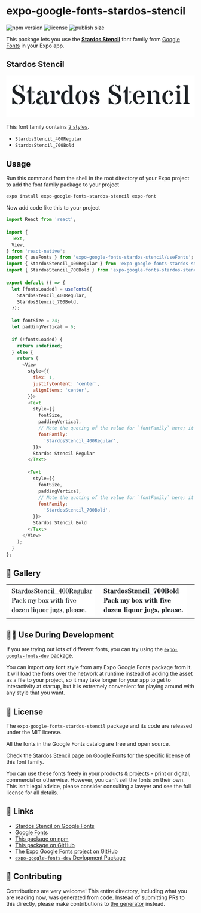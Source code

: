 # expo-google-fonts-stardos-stencil

![npm version](https://flat.badgen.net/npm/v/expo-google-fonts-stardos-stencil)
![license](https://flat.badgen.net/github/license/expo/google-fonts)
![publish size](https://flat.badgen.net/packagephobia/install/expo-google-fonts-stardos-stencil)

This package lets you use the [**Stardos Stencil**](https://fonts.google.com/specimen/Stardos+Stencil) font family from [Google Fonts](https://fonts.google.com/) in your Expo app.

## Stardos Stencil

![Stardos Stencil](./font-family.png)

This font family contains [2 styles](#-gallery).

- `StardosStencil_400Regular`
- `StardosStencil_700Bold`

## Usage

Run this command from the shell in the root directory of your Expo project to add the font family package to your project
```sh
expo install expo-google-fonts-stardos-stencil expo-font
```

Now add code like this to your project
```js
import React from 'react';

import {
  Text,
  View,
} from 'react-native';
import { useFonts } from 'expo-google-fonts-stardos-stencil/useFonts';
import { StardosStencil_400Regular } from 'expo-google-fonts-stardos-stencil/400Regular';
import { StardosStencil_700Bold } from 'expo-google-fonts-stardos-stencil/700Bold';

export default () => {
  let [fontsLoaded] = useFonts({
    StardosStencil_400Regular,
    StardosStencil_700Bold,
  });

  let fontSize = 24;
  let paddingVertical = 6;

  if (!fontsLoaded) {
    return undefined;
  } else {
    return (
      <View
        style={{
          flex: 1,
          justifyContent: 'center',
          alignItems: 'center',
        }}>
        <Text
          style={{
            fontSize,
            paddingVertical,
            // Note the quoting of the value for `fontFamily` here; it expects a string!
            fontFamily:
              'StardosStencil_400Regular',
          }}>
          Stardos Stencil Regular
        </Text>

        <Text
          style={{
            fontSize,
            paddingVertical,
            // Note the quoting of the value for `fontFamily` here; it expects a string!
            fontFamily:
              'StardosStencil_700Bold',
          }}>
          Stardos Stencil Bold
        </Text>
      </View>
    );
  }
};

```

## 🔡 Gallery


||||
|-|-|-|
|![StardosStencil_400Regular](.//400Regular/StardosStencil_400Regular.ttf.png)|![StardosStencil_700Bold](.//700Bold/StardosStencil_700Bold.ttf.png)|||


## 👩‍💻 Use During Development

If you are trying out lots of different fonts, you can try using the [`expo-google-fonts-dev` package](https://github.com/freeboub/google-fonts/tree/master/font-packages/dev#readme).

You can import *any* font style from any Expo Google Fonts package from it. It will load the fonts
over the network at runtime instead of adding the asset as a file to your project, so it may take longer
for your app to get to interactivity at startup, but it is extremely convenient
for playing around with any style that you want.

## 📖 License

The `expo-google-fonts-stardos-stencil` package and its code are released under the MIT license.

All the fonts in the Google Fonts catalog are free and open source.

Check the [Stardos Stencil page on Google Fonts](https://fonts.google.com/specimen/Stardos+Stencil) for the specific license of this font family.

You can use these fonts freely in your products & projects - print or digital, commercial or otherwise. However, you can't sell the fonts on their own. This isn't legal advice, please consider consulting a lawyer and see the full license for all details.

## 🔗 Links

- [Stardos Stencil on Google Fonts](https://fonts.google.com/specimen/Stardos+Stencil)
- [Google Fonts](https://fonts.google.com/)
- [This package on npm](https://www.npmjs.com/package/expo-google-fonts-stardos-stencil)
- [This package on GitHub](https://github.com/freeboub/google-fonts/tree/master/font-packages/stardos-stencil)
- [The Expo Google Fonts project on GitHub](https://github.com/freeboub/google-fonts)
- [`expo-google-fonts-dev` Devlopment Package](https://github.com/freeboub/google-fonts/tree/master/font-packages/dev)

## 🤝 Contributing

Contributions are very welcome! This entire directory, including what you are reading now, was generated from code. Instead of submitting PRs to this directly, please make contributions to [the generator](https://github.com/freeboub/google-fonts/tree/master/packages/generator) instead.
